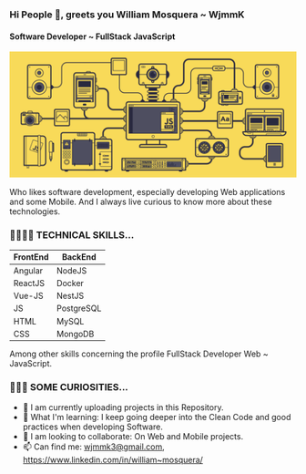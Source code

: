 ### Hi People 👋, greets you William Mosquera ~ WjmmK
#### Software Developer ~ FullStack JavaScript
![Software Developer ~ FullStack JavaScript](https://github.com/wjmmk/First-Node.js-Web/blob/master/1-OF0xEMkWBv-69zvmNs6RDQ.gif)

Who likes software development, especially developing Web applications and some Mobile. And I always live curious to know more about these technologies.

### 💼🧑🏽‍💼 TECHNICAL SKILLS...

| FrontEnd  |  BackEnd |
|-----------|----------|
| Angular   | NodeJS   |
| ReactJS   | Docker   |
| Vue-JS    | NestJS   |
| JS        |PostgreSQL| 
| HTML      | MySQL    |
| CSS       | MongoDB  |

Among other skills concerning the profile FullStack Developer Web ~ JavaScript.

### 🧐👀🤔 SOME CURIOSITIES...

- 🔭 I am currently uploading projects in this Repository. 
- 🌱 What I'm learning: I keep going deeper into the Clean Code and good practices when developing Software.
- 👯 I am looking to collaborate: On Web and Mobile projects.  
- 📫 Can find me: wjmmk3@gmail.com, https://www.linkedin.com/in/william~mosquera/


